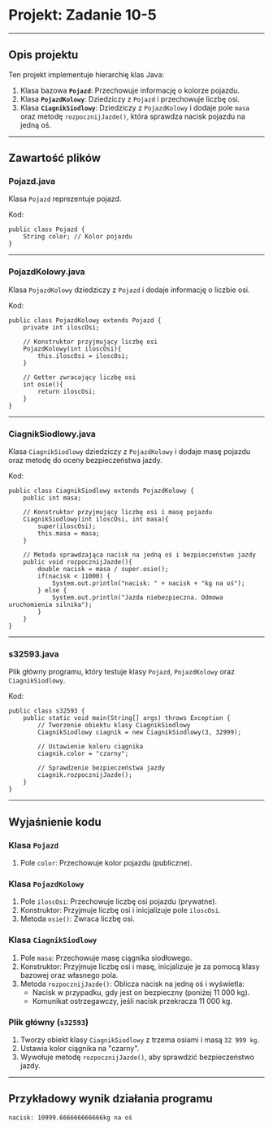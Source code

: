 # Projekt: Zadanie 10-5

---

## Opis projektu
Ten projekt implementuje hierarchię klas Java:
1. Klasa bazowa **`Pojazd`**: Przechowuje informację o kolorze pojazdu.
2. Klasa **`PojazdKolowy`**: Dziedziczy z `Pojazd` i przechowuje liczbę osi.
3. Klasa **`CiagnikSiodlowy`**: Dziedziczy z `PojazdKolowy` i dodaje pole `masa` oraz metodę `rozpocznijJazde()`, która sprawdza nacisk pojazdu na jedną oś.

---

## Zawartość plików

### Pojazd.java
Klasa `Pojazd` reprezentuje pojazd.

Kod:
```
public class Pojazd {
    String color; // Kolor pojazdu
}
```
---

### PojazdKolowy.java
Klasa `PojazdKolowy` dziedziczy z `Pojazd` i dodaje informację o liczbie osi.

Kod:
```
public class PojazdKolowy extends Pojazd {
    private int iloscOsi;

    // Konstruktor przyjmujący liczbę osi
    PojazdKolowy(int iloscOsi){
        this.iloscOsi = iloscOsi;
    }

    // Getter zwracający liczbę osi
    int osie(){
        return iloscOsi;
    }
}
```
---

### CiagnikSiodlowy.java
Klasa `CiagnikSiodlowy` dziedziczy z `PojazdKolowy` i dodaje masę pojazdu oraz metodę do oceny bezpieczeństwa jazdy.

Kod:
```
public class CiagnikSiodlowy extends PojazdKolowy {
    public int masa;

    // Konstruktor przyjmujący liczbę osi i masę pojazdu
    CiagnikSiodlowy(int iloscOsi, int masa){
        super(iloscOsi);
        this.masa = masa;
    }

    // Metoda sprawdzająca nacisk na jedną oś i bezpieczeństwo jazdy
    public void rozpocznijJazde(){
        double nacisk = masa / super.osie();
        if(nacisk < 11000) {
            System.out.println("nacisk: " + nacisk + "kg na oś");
        } else {
            System.out.println("Jazda niebezpieczna. Odmowa uruchomienia silnika");
        }
    }
}
```
---

### s32593.java
Plik główny programu, który testuje klasy `Pojazd`, `PojazdKolowy` oraz `CiagnikSiodlowy`.

Kod:
```
public class s32593 {
    public static void main(String[] args) throws Exception {
        // Tworzenie obiektu klasy CiagnikSiodlowy
        CiagnikSiodlowy ciagnik = new CiagnikSiodlowy(3, 32999);

        // Ustawienie koloru ciągnika
        ciagnik.color = "czarny";

        // Sprawdzenie bezpieczeństwa jazdy
        ciagnik.rozpocznijJazde();
    }
}
```
---

## Wyjaśnienie kodu

### Klasa `Pojazd`
1. Pole `color`: Przechowuje kolor pojazdu (publiczne).

### Klasa `PojazdKolowy`
1. Pole `iloscOsi`: Przechowuje liczbę osi pojazdu (prywatne).
2. Konstruktor: Przyjmuje liczbę osi i inicjalizuje pole `iloscOsi`.
3. Metoda `osie()`: Zwraca liczbę osi.

### Klasa `CiagnikSiodlowy`
1. Pole `masa`: Przechowuje masę ciągnika siodłowego.
2. Konstruktor: Przyjmuje liczbę osi i masę, inicjalizuje je za pomocą klasy bazowej oraz własnego pola.
3. Metoda `rozpocznijJazde()`: Oblicza nacisk na jedną oś i wyświetla:
   - Nacisk w przypadku, gdy jest on bezpieczny (poniżej 11 000 kg).
   - Komunikat ostrzegawczy, jeśli nacisk przekracza 11 000 kg.

### Plik główny (`s32593`)
1. Tworzy obiekt klasy `CiagnikSiodlowy` z trzema osiami i masą `32 999 kg`.
2. Ustawia kolor ciągnika na "czarny".
3. Wywołuje metodę `rozpocznijJazde()`, aby sprawdzić bezpieczeństwo jazdy.

---

## Przykładowy wynik działania programu
```
nacisk: 10999.666666666666kg na oś
```
